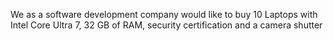 We as a software development company would like to buy 10 Laptops with Intel Core Ultra 7, 32 GB of RAM, security certification and a camera shutter